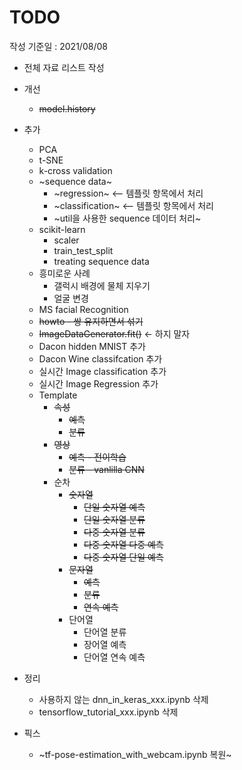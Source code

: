 # TODO

작성 기준일 : 2021/08/08

- 전체 자료 리스트 작성
- 개선
    - ~~model.history~~
- 추가
    - PCA
    - t-SNE
    - k-cross validation
    - ~sequence data~
        - ~regression~ <-- 템플릿 항목에서 처리
        - ~classification~ <-- 템플릿 항목에서 처리
        - ~util을 사용한 sequence 데이터 처리~
    - scikit-learn
        - scaler
        - train_test_split
        - treating sequence data
    - 흥미로운 사례 
        - 갤럭시 배경에 물체 지우기
        - 얼굴 변경
    - MS facial Recognition
    - ~~howto - 쌍 유지하면서 섞기~~
    - ~~ImageDataGenerator.fit()~~ <- 하지 말자
    - Dacon hidden MNIST 추가
    - Dacon Wine classifcation 추가
    - 실시간 Image classification 추가
    - 실시간 Image Regression 추가
    - Template
      - ~~속성~~
        - ~~예측~~
        - ~~분류~~
      - ~~영상~~
        - ~~예측 - 전이학습~~
        - ~~분류 - vanlilla CNN~~
      - 순차
        - ~~숫자열~~
           - ~~단일 숫자열 예측~~
           - ~~단일 숫자열 분류~~
           - ~~다중 숫자열 분류~~
           - ~~다중 숫자열 다중 예측~~
           - ~~다중 숫자열 단일 예측~~
        - ~~문자열~~
          - ~~예측~~
          - ~~분류~~
          - ~~연속 예측~~
        - 단어열
          - 단어열 분류
          - 장어열 예측
          - 단어열 연속 예측

- 정리
    - 사용하지 않는 dnn_in_keras_xxx.ipynb 삭제
    - tensorflow_tutorial_xxx.ipynb 삭제
- 픽스
    - ~tf-pose-estimation_with_webcam.ipynb 복원~
